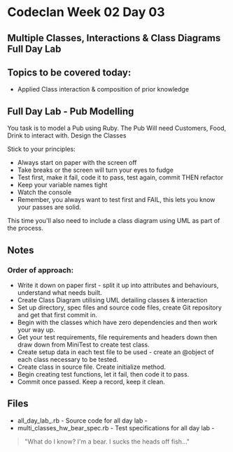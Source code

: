 # Codeclan Week 02 Day 03

## Multiple Classes, Interactions & Class Diagrams Full Day Lab

## Topics to be covered today:

* Applied Class interaction & composition of prior knowledge

## Full Day Lab - Pub Modelling

You task is to model a Pub using Ruby.
The Pub Will need Customers, Food, Drink to interact with. Design the Classes

Stick to your principles:

* Always start on paper with the screen off
* Take breaks or the screen will turn your eyes to fudge
* Test first, make it fail, code it to pass, test again, commit THEN refactor
* Keep your variable names tight
* Watch the console
* Remember, you always want to test first and FAIL, this lets you know your passes are solid.

This time you'll also need to include a class diagram using UML as part of the process.

## Notes



### Order of approach:

* Write it down on paper first - split it up into attributes and behaviours, understand what needs built.
* Create Class Diagram utilising UML detailing classes & interaction
* Set up directory, spec files and source code files, create Git repository and get that first commit in.
* Begin with the classes which have zero dependencies and then work your way up.
* Get your test requirements, file requirements and headers down then draw down from MiniTest to create test class.
* Create setup data in each test file to be used - create an @object of each class necessary to be tested.
* Create class in source file. Create initialize method.
* Begin creating test functions, let it fail, then code it to pass.
* Commit once passed. Keep a record, keep it clean.




## Files

* all_day_lab_.rb - Source code for all day lab -
* multi_classes_hw_bear_spec.rb - Test specifications for all day lab -

> "What do I know? I'm a bear. I sucks the heads off fish..."
